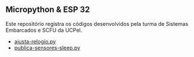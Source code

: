 ## Micropython & ESP 32

Este repositório registra os códigos desenvolvidos pela turma de Sistemas Embarcados e SCFU da UCPel.

  * [ajusta-relogio.py](https://github.com/adenauery/micropython/blob/main/ajusta-relogio.py)
  * [publica-sensores-sleep.py](https://github.com/adenauery/micropython/blob/main/publica-sensores-sleep.py)
